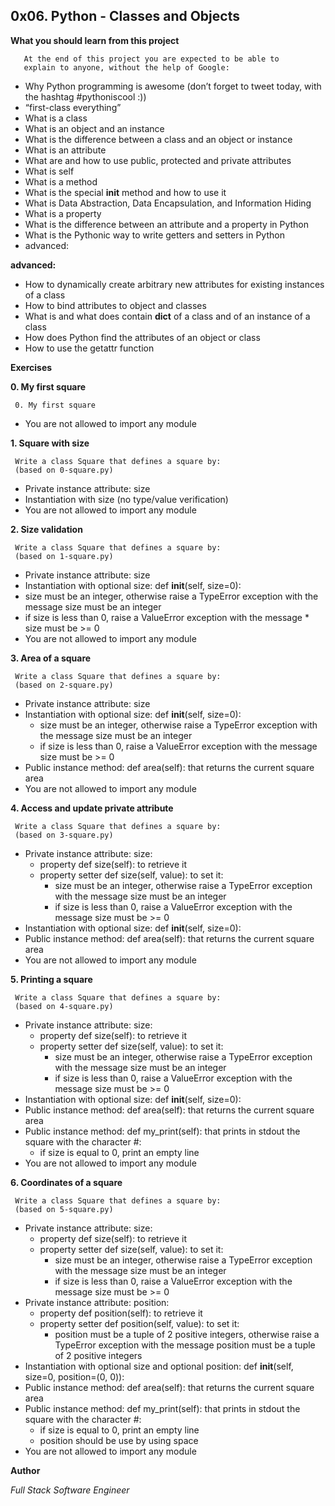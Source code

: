 ## 0x06. Python - Classes and Objects

**What you should learn from this project**

       At the end of this project you are expected to be able to
       explain to anyone, without the help of Google:

* Why Python programming is awesome (don’t forget to tweet today,
  with the hashtag #pythoniscool :))
* “first-class everything”
* What is a class
* What is an object and an instance
* What is the difference between a class and an object or instance
* What is an attribute
* What are and how to use public, protected and private attributes
* What is self
* What is a method
* What is the special __init__ method and how to use it
* What is Data Abstraction, Data Encapsulation, and Information Hiding
* What is a property
* What is the difference between an attribute and a property in Python
* What is the Pythonic way to write getters and setters in Python
* advanced:

**advanced:**

* How to dynamically create arbitrary new attributes for existing
  instances of a class
* How to bind attributes to object and classes
* What is and what does contain __dict__ of a class and of an
  instance of a class
* How does Python find the attributes of an object or class
* How to use the getattr function

**Exercises**

**0. My first square**

     0. My first square

* You are not allowed to import any module

**1. Square with size**

     Write a class Square that defines a square by:
     (based on 0-square.py)

* Private instance attribute: size
* Instantiation with size (no type/value verification)
* You are not allowed to import any module

**2. Size validation**

     Write a class Square that defines a square by:
     (based on 1-square.py)

* Private instance attribute: size
* Instantiation with optional size: def __init__(self, size=0):
* size must be an integer, otherwise raise a TypeError exception
  with the message size must be an integer
* if size is less than 0, raise a ValueError exception with the message * size must be >= 0
* You are not allowed to import any module

**3. Area of a square**

     Write a class Square that defines a square by:
     (based on 2-square.py)

* Private instance attribute: size
* Instantiation with optional size: def __init__(self, size=0):
  * size must be an integer, otherwise raise a TypeError exception
    with the message size must be an integer
  * if size is less than 0, raise a ValueError exception with
    the message size must be >= 0
* Public instance method: def area(self): that returns the
  current square area
* You are not allowed to import any module

**4. Access and update private attribute**

     Write a class Square that defines a square by:
     (based on 3-square.py)

* Private instance attribute: size:
  * property def size(self): to retrieve it
  * property setter def size(self, value): to set it:
    * size must be an integer, otherwise raise a TypeError exception
      with the message size must be an integer
    * if size is less than 0, raise a ValueError exception with
      the message size must be >= 0
* Instantiation with optional size: def __init__(self, size=0):
* Public instance method: def area(self): that returns the current
  square area
* You are not allowed to import any module

**5. Printing a square**

     Write a class Square that defines a square by:
     (based on 4-square.py)

* Private instance attribute: size:
  * property def size(self): to retrieve it
  * property setter def size(self, value): to set it:
    * size must be an integer, otherwise raise a TypeError
      exception with the message size must be an integer
    * if size is less than 0, raise a ValueError exception with
      the message size must be >= 0
* Instantiation with optional size: def __init__(self, size=0):
* Public instance method: def area(self): that returns the current
  square area
* Public instance method: def my_print(self): that prints in stdout
  the square with the character #:
  * if size is equal to 0, print an empty line
* You are not allowed to import any module

**6. Coordinates of a square**

     Write a class Square that defines a square by:
     (based on 5-square.py)

* Private instance attribute: size:
  * property def size(self): to retrieve it
  * property setter def size(self, value): to set it:
    * size must be an integer, otherwise raise a TypeError exception
      with the message size must be an integer
    * if size is less than 0, raise a ValueError exception with the
      message size must be >= 0
* Private instance attribute: position:
  * property def position(self): to retrieve it
  * property setter def position(self, value): to set it:
    * position must be a tuple of 2 positive integers, otherwise
      raise a TypeError exception with the message position must
      be a tuple of 2 positive integers
* Instantiation with optional size and optional position:
  def __init__(self, size=0, position=(0, 0)):
* Public instance method: def area(self): that returns the current
  square area
* Public instance method: def my_print(self): that prints in stdout
  the square with the character #:
  * if size is equal to 0, print an empty line
  * position should be use by using space
* You are not allowed to import any module

**Author**


*Full Stack Software Engineer*
